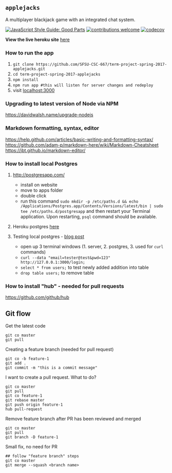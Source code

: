 ## `applejacks`

A multiplayer blackjack game with an integrated chat system.

[![JavaScript Style Guide: Good Parts](https://img.shields.io/badge/code%20style-goodparts-brightgreen.svg?style=flat)](https://github.com/SFSU-CSC-667/term-project-spring-2017-applejacks "applejacks - blackjack game")
[![contributions welcome](https://img.shields.io/badge/contributions-welcome-brightgreen.svg?style=flat)](https://github.com/SFSU-CSC-667/term-project-spring-2017-applejacks/issues)
[![codecov](https://codecov.io/gh/SFSU-CSC-667/term-project-spring-2017-applejacks/branch/master/graph/badge.svg)](https://codecov.io/gh/SFSU-CSC-667/term-project-spring-2017-applejacks)


**View the live heroku site** [here](https://applejacks.herokuapp.com)
### How to run the app

1. `git clone https://github.com/SFSU-CSC-667/term-project-spring-2017-applejacks.git`
2. `cd term-project-spring-2017-applejacks`
3. `npm install`
4. `npm run app #this will listen for server changes and redeploy`
5. visit [localhost:3000](http://localhost:3000/)

### Upgrading to latest version of Node via NPM
https://davidwalsh.name/upgrade-nodejs

### Markdown formatting, syntax, editor
https://help.github.com/articles/basic-writing-and-formatting-syntax/
https://github.com/adam-p/markdown-here/wiki/Markdown-Cheatsheet
https://jbt.github.io/markdown-editor/


### How to install local Postgres
1. http://postgresapp.com/
    - install on website
    - move to apps folder
    - double click
    - run this command `sudo mkdir -p /etc/paths.d && echo /Applications/Postgres.app/Contents/Versions/latest/bin | sudo tee /etc/paths.d/postgresapp` and then restart your Terminal application. Upon restarting, `psql` command should be available.

2. Heroku postgres [here](https://devcenter.heroku.com/articles/heroku-postgresql#connecting-in-node-js)

3. Testing local postgres - [blog post](http://mherman.org/blog/2015/02/12/postgresql-and-nodejs/#.WL0PvBLyuHo)
    - open up 3 terminal windows (1. server, 2. postgres, 3. used for `curl` commands)
    - `curl --data "email=tester@test&pwd=123" http://127.0.0.1:3000/login;`
    - `select * from users;` to test newly added addition into table
    - `drop table users;` to remove table

### How to install "hub" - needed for pull requests
https://github.com/github/hub

## Git flow
Get the latest code
```
git co master
git pull
```

Creating a feature branch (needed for pull request)
```
git co -b feature-1
git add .
git commit -m "this is a commit message"
```

I want to create a pull request. What to do?
```
git co master
git pull
git co feature-1
git rebase master
git push origin feature-1
hub pull-request
```

Remove feature branch after PR has been reviewed and merged
```
git co master
git pull
git branch -D feature-1
```

Small fix, no need for PR
```
## follow "feature branch" steps
git co master
git merge --squash <branch name>
```